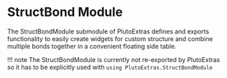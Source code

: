 # StructBond Module

The StructBondModule submodule of PlutoExtras defines and exports functionality to easily create widgets for custom structure and combine multiple bonds together in a convenient floating side table.

!!! note
    The StructBondModule is currently not re-exported by PlutoExtras so it has to be explicitly used with `using PlutoExtras.StructBondModule`